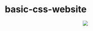 # basic-css-website
<p align="center">
<img src="https://github.com/ashikmhs/basic-css-website/blob/master/simple%20website.png" />
</p>



